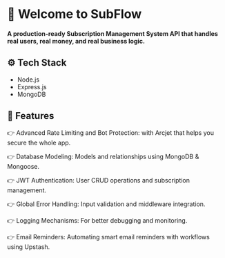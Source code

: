 # 👋 Welcome to SubFlow

#### A production-ready Subscription Management System API that handles real users, real money, and real business logic.

## ⚙️ Tech Stack

- Node.js
- Express.js
- MongoDB

## 🔋 Features

👉 Advanced Rate Limiting and Bot Protection: with Arcjet that helps you secure the whole app.

👉 Database Modeling: Models and relationships using MongoDB & Mongoose.

👉 JWT Authentication: User CRUD operations and subscription management.

👉 Global Error Handling: Input validation and middleware integration.

👉 Logging Mechanisms: For better debugging and monitoring.

👉 Email Reminders: Automating smart email reminders with workflows using Upstash.

